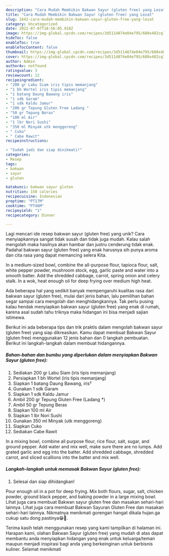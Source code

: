 ```yaml
---
description: "Cara Mudah Membikin Bakwan Sayur (gluten free) yang Lezat"
title: "Cara Mudah Membikin Bakwan Sayur (gluten free) yang Lezat"
slug: 1642-cara-mudah-membikin-bakwan-sayur-gluten-free-yang-lezat
category: Uncategorized
date: 2022-07-07T18:56:05.918Z
image: https://img-global.cpcdn.com/recipes/3d5114874e04e795/680x482cq70/bakwan-sayur-gluten-free-foto-resep-utama.jpg
hideToc: false
enableToc: true
enableTocContent: false
thumbnail: https://img-global.cpcdn.com/recipes/3d5114874e04e795/680x482cq70/bakwan-sayur-gluten-free-foto-resep-utama.jpg
cover: https://img-global.cpcdn.com/recipes/3d5114874e04e795/680x482cq70/bakwan-sayur-gluten-free-foto-resep-utama.jpg
author: Admin
authorAv: notfound
ratingvalue: 3
reviewcount: 12
recipeingredient:
- "200 gr Labu Siam iris tipis memanjang"
- "1 bh Wortel iris tipis memanjang"
- "1 batang Daung Bawang iris"
- "1 sdk Garam"
- "1 sdk Kaldu Jamur"
- "200 gr Tepung Gluten Free Ladang "
- "50 gr Tepung Beras"
- "100 ml Air"
- "1 lbr Nori Sushi"
- "350 ml Minyak utk menggoreng"
- " Cuko"
- " Cabe Rawit"
recipeinstructions:

- "Sudah jadi dan siap dinikmati!"
categories:
- Resep
tags:
- bakwan
- sayur
- gluten

katakunci: bakwan sayur gluten 
nutrition: 150 calories
recipecuisine: Indonesian
preptime: "PT17M"
cooktime: "PT46M"
recipeyield: "1"
recipecategory: Dinner

---
```





Lagi mencari ide resep bakwan sayur (gluten free) yang unik? Cara menyiapkannya sangat tidak susah dan tidak juga mudah. Kalau salah mengolah maka hasilnya akan hambar dan justru cenderung tidak enak. Padahal bakwan sayur (gluten free) yang enak harusnya sih punya aroma dan cita rasa yang dapat memancing selera Kita.





In a medium-sized bowl, combine the all-purpose flour, tapioca flour, salt, white pepper powder, mushroom stock, egg, garlic paste and water into a smooth batter. Add the shredded cabbage, carrot, spring onion and celery stalk. In a wok, heat enough oil for deep frying over medium high heat.

Ada beberapa hal yang sedikit banyak mempengaruhi kualitas rasa dari bakwan sayur (gluten free), mulai dari jenis bahan, lalu pemilihan bahan segar sampai cara mengolah dan menghidangkannya. Tak perlu pusing kalau hendak menyiapkan bakwan sayur (gluten free) yang enak di rumah, karena asal sudah tahu triknya maka hidangan ini bisa menjadi sajian istimewa.






Berikut ini ada beberapa tips dan trik praktis dalam mengolah bakwan sayur (gluten free) yang siap dikreasikan. Kamu dapat membuat Bakwan Sayur (gluten free) menggunakan 12 jenis bahan dan 0 langkah pembuatan. Berikut ini langkah-langkah dalam membuat hidangannya.

<!--inarticleads1-->

##### Bahan-bahan dan bumbu yang diperlukan dalam menyiapkan Bakwan Sayur (gluten free):

1. Sediakan 200 gr Labu Siam (iris tipis memanjang)
1. Persiapkan 1 bh Wortel (iris tipis memanjang)
1. Siapkan 1 batang Daung Bawang, iris²
1. Gunakan 1 sdk Garam
1. Siapkan 1 sdk Kaldu Jamur
1. Ambil 200 gr Tepung Gluten Free (Ladang *)
1. Ambil 50 gr Tepung Beras
1. Siapkan 100 ml Air
1. Siapkan 1 lbr Nori Sushi
1. Gunakan 350 ml Minyak (utk menggoreng)
1. Siapkan  Cuko
1. Sediakan  Cabe Rawit


In a mixing bowl, combine all purpose flour, rice flour, salt, sugar, and ground pepper. Add water and mix well, make sure there are no lumps. Add grated garlic and egg into the batter. Add shredded cabbage, shredded carrot, and sliced scallions into the batter and mix well. 

<!--inarticleads2-->

##### Langkah-langkah untuk memasak Bakwan Sayur (gluten free):


1. Selesai dan siap dihidangkan!

Pour enough oil in a pot for deep frying. Mix both flours, sugar, salt, chicken powder, ground black pepper, and baking powder in a large mixing bowl. Lihat juga cara membuat Bakwan sayur gluten free dan masakan sehari-hari lainnya. Lihat juga cara membuat Bakwan Sayuran Gluten Free dan masakan sehari-hari lainnya. Nikmatnya menikmati gorengan hangat dikala hujan.ga cukup satu dong pastinya😁🤭. 

Terima kasih telah menggunakan resep yang kami tampilkan di halaman ini. Harapan kami, olahan Bakwan Sayur (gluten free) yang mudah di atas dapat membantu anda menyiapkan hidangan yang enak untuk keluarga/teman maupun menjadi inspirasi bagi anda yang berkeinginan untuk berbisnis kuliner. Selamat menikmati
